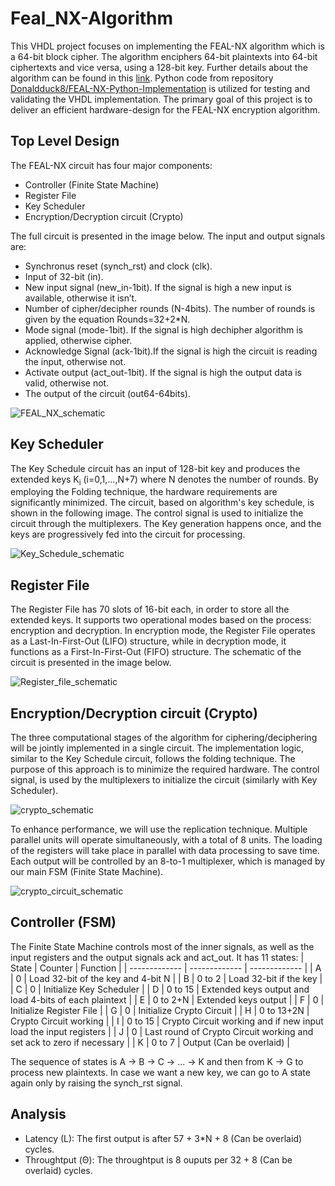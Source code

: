 # Feal_NX-Algorithm
This VHDL project focuses on implementing the FEAL-NX algorithm which is a 64-bit block cipher. The algorithm enciphers 64-bit plaintexts into 64-bit ciphertexts and vice versa, using a 128-bit key. Further details about the algorithm can be found in this [link](https://info.isl.ntt.co.jp/crypt/eng/archive/dl/feal/call-3e.pdf). Python code from repository [Donaldduck8/FEAL-NX-Python-Implementation](https://github.com/Donaldduck8/FEAL-NX-Python-Implementation) is utilized for testing and validating the VHDL implementation. The primary goal of this project is to deliver an efficient hardware-design for the FEAL-NX encryption algorithm.

## Top Level Design
The FEAL-NX circuit has four major components:
* Controller (Finite State Machine)
* Register File
* Key Scheduler
* Encryption/Decryption circuit (Crypto)

The full circuit is presented in the image below. The input and output signals are:
* Synchronus reset (synch_rst) and clock (clk).
* Input of 32-bit (in).
* New input signal (new_in-1bit). If the signal is high a new input is available, otherwise it isn’t.
* Number of cipher/decipher rounds (N-4bits). The number of rounds is given by the equation Rounds=32+2*N.
* Mode signal (mode-1bit). If the signal is high dechipher algorithm is applied, otherwise cipher.
* Acknowledge Signal (ack-1bit).If the signal is high the circuit is reading the input, otherwise not.
* Activate output (act_out-1bit). If the signal is high the output data is valid, otherwise not.
* The output of the circuit (out64-64bits).

![FEAL_NX_schematic](https://github.com/user-attachments/assets/14344182-7917-4ba5-a8ca-4ac80d29035d)

## Key Scheduler
The Key Schedule circuit has an input of 128-bit key and produces the extended keys K<sub>i</sub> (i=0,1,...,N+7) where N denotes the number of rounds. By employing the Folding technique, the hardware requirements are significantly minimized. The circuit, based on algorithm's key schedule,  is shown in the following image. The control signal is used to initialize the circuit through the multiplexers. The Key generation happens once, and the keys are progressively fed into the circuit for processing.

![Key_Schedule_schematic](https://github.com/user-attachments/assets/abf5f0ee-1749-4981-afe1-79ececd8e64e)

## Register File
The Register File has 70 slots of 16-bit each, in order to store all the extended keys. It supports two operational modes based on the process: encryption and decryption. In encryption mode, the Register File operates as a Last-In-First-Out (LIFO) structure, while in decryption mode, it functions as a First-In-First-Out (FIFO) structure. The schematic of the circuit is presented in the image below.

![Register_file_schematic](https://github.com/user-attachments/assets/c09d7102-95f6-4550-99f0-1dea37e09b58)

## Encryption/Decryption circuit (Crypto)
The three computational stages of the algorithm for ciphering/deciphering will be jointly implemented in a single circuit. The implementation logic, similar to the Key Schedule circuit, follows the folding technique. The purpose of this approach is to minimize the required hardware. The control signal, is used by the multiplexers to initialize the circuit (similarly with Key Scheduler).

![crypto_schematic](https://github.com/user-attachments/assets/b5045982-fb09-4cb5-bb00-2bc57e78d9f8)

To enhance performance, we will use the replication technique. Multiple parallel units will operate simultaneously, with a total of 8 units. The loading of the registers will take place in parallel with data processing to save time. Each output will be controlled by an 8-to-1 multiplexer, which is managed by our main FSM (Finite State Machine).

![crypto_circuit_schematic](https://github.com/user-attachments/assets/47cca339-5eef-4597-a2be-eeb11ccffad6)

## Controller (FSM)
The Finite State Machine controls most of the inner signals, as well as the input registers and the output signals ack and act_out. It has 11 states:
| State  | Counter | Function |
| ------------- | ------------- | ------------- |
| A  | 0  | Load 32-bit of the key and 4-bit N  |
| B  | 0 to 2  | Load 32-bit if the key  |
| C  | 0  | Initialize Key Scheduler  |
| D  | 0 to 15  | Extended keys output and load 4-bits of each plaintext  |
| E  | 0 to 2+N  | Extended keys output  |
| F  | 0  | Initialize Register File  |
| G  | 0  | Initialize Crypto Circuit  |
| H  | 0 to 13+2N  | Crypto Circuit working  |
| I  | 0 to 15  | Crypto Circuit working and if new input load the input registers  |
| J  | 0  | Last round of Crypto Circuit working and set ack to zero if necessary  |
| K  | 0 to 7  | Output (Can be overlaid)  |

The sequence of states is A &rarr; B &rarr; C &rarr; ... &rarr; K and then from K &rarr; G to process new plaintexts. In case we want a new key, we can go to A state again only by raising the synch_rst signal.

## Analysis
* Latency (L): The first output is after 57 + 3*N + 8 (Can be overlaid) cycles.
* Throughtput (Θ): The throughtput is 8 ouputs per 32 + 8 (Can be overlaid) cycles.

















